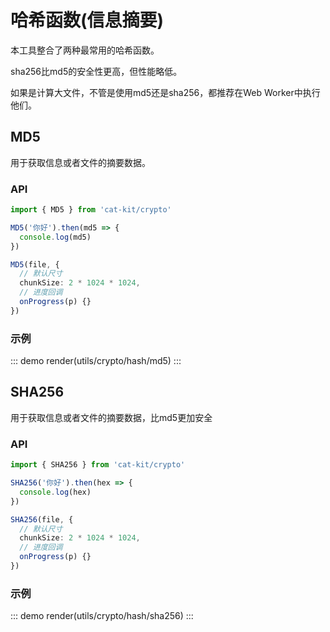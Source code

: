 # 哈希函数(信息摘要)
本工具整合了两种最常用的哈希函数。

sha256比md5的安全性更高，但性能略低。

如果是计算大文件，不管是使用md5还是sha256，都推荐在Web Worker中执行他们。

## MD5

用于获取信息或者文件的摘要数据。

### API

```ts
import { MD5 } from 'cat-kit/crypto'

MD5('你好').then(md5 => {
  console.log(md5)
})

MD5(file, {
  // 默认尺寸
  chunkSize: 2 * 1024 * 1024,
  // 进度回调
  onProgress(p) {}
})
```

### 示例

::: demo
render(utils/crypto/hash/md5)
:::

## SHA256

用于获取信息或者文件的摘要数据，比md5更加安全

### API

```ts
import { SHA256 } from 'cat-kit/crypto'

SHA256('你好').then(hex => {
  console.log(hex)
})

SHA256(file, {
  // 默认尺寸
  chunkSize: 2 * 1024 * 1024,
  // 进度回调
  onProgress(p) {}
})
```

### 示例

::: demo
render(utils/crypto/hash/sha256)
:::

